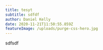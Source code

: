 ```yaml
---
title: tesyt
subtitle: sdfdf
author: Daniel Kelly
date: 2020-11-21T11:50:55.859Z
featureImage: /uploads/purge-css-hero.jpg
---
```

sdfsdf